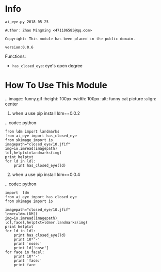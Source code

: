 Info
====
`ai_eye.py 2018-05-25`

`Author: Zhao Mingming <471106585@qq.com>`

`Copyright: This module has been placed in the public domain.`

`version:0.0.6`


Functions:

- `has_closed_eye`: eye's open degree


How To Use This Module
======================
.. image:: funny.gif
   :height: 100px
   :width: 100px
   :alt: funny cat picture
   :align: center

1. when u use pip install ldm==0.0.2

.. code:: python

    from ldm import landmarks
    from ai_eye import has_closed_eye
    from skimage import io
    imagepath="closed_eye/10.jfif"
    img=io.imread(imagepath)
    ldl,helptxt=landmarks(img)
    print helptxt
    for ld in ldl:
        print has_closed_eye(ld)




2. when u use  pip install ldm==0.0.4


.. code:: python

    import  ldm
    from ai_eye import has_closed_eye
    from skimage import io

    imagepath="closed_eye/10.jfif"
    ldmer=ldm.LDM()
    img=io.imread(imagepath)
    ldl,facel,helptxt=ldmer.landmarks(img)
    print helptxt
    for ld in ldl:
        print has_closed_eye(ld)
        print 10*'-'
        print 'nose:'
        print ld['nose']
    for face in facel:
        print 10*'-'
        print 'face:'
        print face
